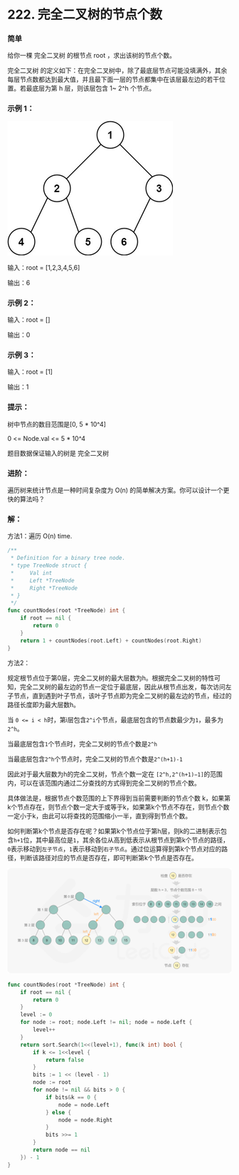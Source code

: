 # 222. 完全二叉树的节点个数

### 简单

给你一棵 完全二叉树 的根节点 root ，求出该树的节点个数。

完全二叉树 的定义如下：在完全二叉树中，除了最底层节点可能没填满外，其余每层节点数都达到最大值，并且最下面一层的节点都集中在该层最左边的若干位置。若最底层为第 h 层，则该层包含 1~ 2^h 个节点。

### 示例 1：
![complete](/file/img/complete.jpg)

输入：root = [1,2,3,4,5,6]

输出：6

### 示例 2：

输入：root = []

输出：0

### 示例 3：

输入：root = [1]

输出：1
 
### 提示：

树中节点的数目范围是[0, 5 * 10^4]

0 <= Node.val <= 5 * 10^4

题目数据保证输入的树是 完全二叉树

### 进阶：
遍历树来统计节点是一种时间复杂度为 O(n) 的简单解决方案。你可以设计一个更快的算法吗？

### 解：
方法1：遍历 O(n) time.
```go
/**
 * Definition for a binary tree node.
 * type TreeNode struct {
 *     Val int
 *     Left *TreeNode
 *     Right *TreeNode
 * }
 */
func countNodes(root *TreeNode) int {
    if root == nil {
        return 0
    }
    return 1 + countNodes(root.Left) + countNodes(root.Right)
}
```

方法2：

规定根节点位于第0层，完全二叉树的最大层数为h。根据完全二叉树的特性可知，完全二叉树的最左边的节点一定位于最底层，因此从根节点出发，每次访问左子节点，直到遇到叶子节点，该叶子节点即为完全二叉树的最左边的节点，经过的路径长度即为最大层数h。

当 `0 <= i < h`时，第i层包含`2^i`个节点，最底层包含的节点数最少为`1`，最多为`2^h`。

当最底层包含`1`个节点时，完全二叉树的节点个数是`2^h`
 
当最底层包含`2^h`个节点时，完全二叉树的节点个数是`2^(h+1)-1`

因此对于最大层数为h的完全二叉树，节点个数一定在 `[2^h,2^(h+1)−1]`的范围内，可以在该范围内通过二分查找的方式得到完全二叉树的节点个数。

具体做法是，根据节点个数范围的上下界得到当前需要判断的节点个数 k，如果第k个节点存在，则节点个数一定大于或等于k，如果第k个节点不存在，则节点个数一定小于k，由此可以将查找的范围缩小一半，直到得到节点个数。

如何判断第k个节点是否存在呢？如果第k个节点位于第h层，则k的二进制表示包含`h+1`位，其中最高位是`1`，其余各位从高到低表示从根节点到第k个节点的路径，`0`表示移动到`左子节点`，`1`表示移动到`右子节点`。通过位运算得到第k个节点对应的路径，判断该路径对应的节点是否存在，即可判断第k个节点是否存在。

![complete_tree](/file/img/complete_tree_with_bits.png)

```go
func countNodes(root *TreeNode) int {
    if root == nil {
        return 0
    }
    level := 0
    for node := root; node.Left != nil; node = node.Left {
        level++
    }
    return sort.Search(1<<(level+1), func(k int) bool {
        if k <= 1<<level {
            return false
        }
        bits := 1 << (level - 1)
        node := root
        for node != nil && bits > 0 {
            if bits&k == 0 {
                node = node.Left
            } else {
                node = node.Right
            }
            bits >>= 1
        }
        return node == nil
    }) - 1
}
```